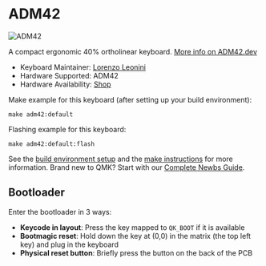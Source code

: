 # ADM42

![ADM42](https://i.imgur.com/pviCQSQh.jpeg)

A compact ergonomic 40% ortholinear keyboard. [More info on ADM42.dev](https://adm42.dev)

* Keyboard Maintainer: [Lorenzo Leonini](https://github.com/lleonini)  
* Hardware Supported: ADM42
* Hardware Availability: [Shop](https://shop.adm42.dev)

Make example for this keyboard (after setting up your build environment):

    make adm42:default

Flashing example for this keyboard:

    make adm42:default:flash

See the [build environment setup](https://docs.qmk.fm/#/getting_started_build_tools) and the [make instructions](https://docs.qmk.fm/#/getting_started_make_guide) for more information. Brand new to QMK? Start with our [Complete Newbs Guide](https://docs.qmk.fm/#/newbs).

## Bootloader

Enter the bootloader in 3 ways:

* **Keycode in layout**: Press the key mapped to `QK_BOOT` if it is available
* **Bootmagic reset**: Hold down the key at (0,0) in the matrix (the top left key) and plug in the keyboard
* **Physical reset button**: Briefly press the button on the back of the PCB
